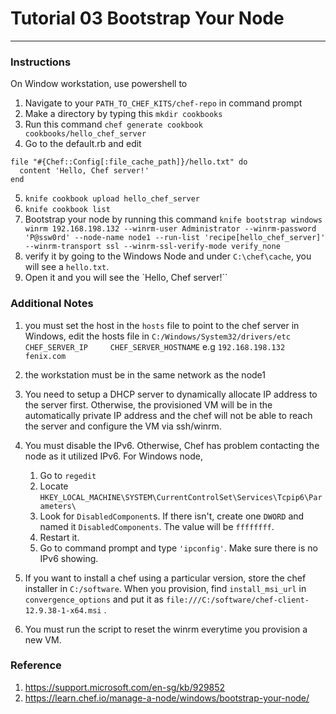 # Tutorial 03 Bootstrap Your Node
------

### Instructions

On Window workstation, use powershell to
1. Navigate to your `PATH_TO_CHEF_KITS/chef-repo` in command prompt
2. Make a directory by typing this
`mkdir cookbooks`
3. Run this command
`chef generate cookbook cookbooks/hello_chef_server`
4. Go to the default.rb and edit
```
file "#{Chef::Config[:file_cache_path]}/hello.txt" do
  content 'Hello, Chef server!'
end
```
5. `knife cookbook upload hello_chef_server`
6. `knife cookbook list`
7. Bootstrap your node by running this command
`knife bootstrap windows winrm 192.168.198.132 --winrm-user Administrator --winrm-password 'P@ssw0rd' --node-name node1 --run-list 'recipe[hello_chef_server]' --winrm-transport ssl --winrm-ssl-verify-mode verify_none`
8. verify it by going to the Windows Node and under `C:\chef\cache`, you will see a `hello.txt`.
9. Open it and you will see the
`Hello, Chef server!``

### Additional Notes

1. you must set the host in the `hosts` file to point to the chef server
in Windows, edit the hosts file in `C:/Windows/System32/drivers/etc`
`CHEF_SERVER_IP		CHEF_SERVER_HOSTNAME`
e.g
`192.168.198.132		fenix.com`
2. the workstation must be in the same network as the node1
3. You need to setup a DHCP server to dynamically allocate IP address to the server first. Otherwise, the provisioned VM will be in the automatically private IP address and the chef will not be able to reach the server and
configure the VM via ssh/winrm.
4. You must disable the IPv6. Otherwise, Chef has problem contacting the node as it utilized IPv6. For Windows node,
	1. Go to `regedit`
	2. Locate `HKEY_LOCAL_MACHINE\SYSTEM\CurrentControlSet\Services\Tcpip6\Parameters\`
	3. Look for `DisabledComponent`s. If there isn't, create one `DWORD` and named it `DisabledComponents`. The value will be `ffffffff`.
	4. Restart it.
	5. Go to command prompt and type `'ipconfig'`. Make sure there is no IPv6 showing.

5. If you want to install a chef using a particular version, store the chef installer in `C:/software`. When you provision,
find `install_msi_url` in `convergence_options` and put it as `file:///C:/software/chef-client-12.9.38-1-x64.msi` .
6. You must run the script to reset the winrm everytime you provision a new VM.

### Reference

1. https://support.microsoft.com/en-sg/kb/929852
2. https://learn.chef.io/manage-a-node/windows/bootstrap-your-node/
